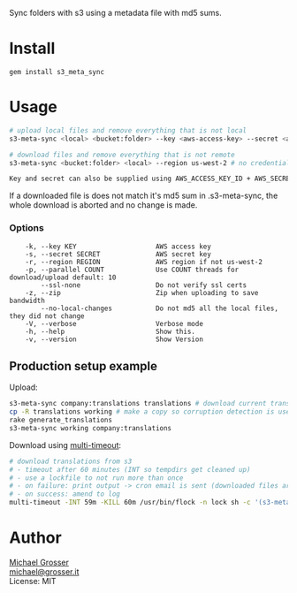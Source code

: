 Sync folders with s3 using a metadata file with md5 sums.

Install
=======

    gem install s3_meta_sync

Usage
=====

```Bash
# upload local files and remove everything that is not local
s3-meta-sync <local> <bucket:folder> --key <aws-access-key> --secret <aws-secret-key>

# download files and remove everything that is not remote
s3-meta-sync <bucket:folder> <local> --region us-west-2 # no credentials required

Key and secret can also be supplied using AWS_ACCESS_KEY_ID + AWS_SECRET_ACCESS_KEY
```

If a downloaded file is does not match it's md5 sum in .s3-meta-sync, the whole download is aborted and no change is made.

### Options

```
    -k, --key KEY                    AWS access key
    -s, --secret SECRET              AWS secret key
    -r, --region REGION              AWS region if not us-west-2
    -p, --parallel COUNT             Use COUNT threads for download/upload default: 10
        --ssl-none                   Do not verify ssl certs
    -z, --zip                        Zip when uploading to save bandwidth
        --no-local-changes           Do not md5 all the local files, they did not change
    -V, --verbose                    Verbose mode
    -h, --help                       Show this.
    -v, --version                    Show Version
```

## Production setup example

Upload:
```Bash
s3-meta-sync company:translations translations # download current translations (will fail on corrupted translations but leave a log)
cp -R translations working # make a copy so corruption detection is used on next download
rake generate_translations
s3-meta-sync working company:translations
```

Download using [multi-timeout](https://github.com/grosser/multi_timeout):
```Bash
# download translations from s3
# - timeout after 60 minutes (INT so tempdirs get cleaned up)
# - use a lockfile to not run more than once
# - on failure: print output -> cron email is sent (downloaded files are discarded)
# - on success: amend to log
multi-timeout -INT 59m -KILL 60m /usr/bin/flock -n lock sh -c '(s3-meta-sync company:translations /data/translations > /tmp/downloader.log 2>&1 && date >> /tmp/downloader.log && cat /tmp/downloader.log >> /var/log/downloader.log) || cat /tmp/downloader.log'
```

Author
======
[Michael Grosser](http://grosser.it)<br/>
michael@grosser.it<br/>
License: MIT
